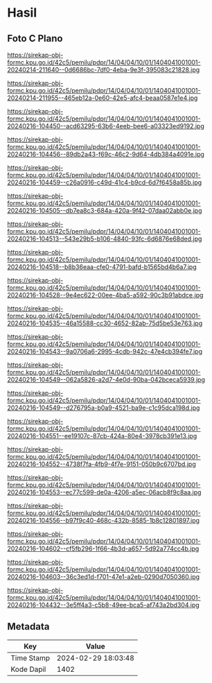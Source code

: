 # Hasil

## Foto C Plano

https://sirekap-obj-formc.kpu.go.id/42c5/pemilu/pdpr/14/04/04/10/01/1404041001001-20240214-211640--0d6686bc-7df0-4eba-9e3f-395083c21828.jpg

https://sirekap-obj-formc.kpu.go.id/42c5/pemilu/pdpr/14/04/04/10/01/1404041001001-20240214-211955--465eb12a-0e60-42e5-afc4-beaa0587e1e4.jpg

https://sirekap-obj-formc.kpu.go.id/42c5/pemilu/pdpr/14/04/04/10/01/1404041001001-20240216-104450--acd63295-63b6-4eeb-bee6-a03323ed9192.jpg

https://sirekap-obj-formc.kpu.go.id/42c5/pemilu/pdpr/14/04/04/10/01/1404041001001-20240216-104456--89db2a43-f69c-46c2-9d64-4db384a4091e.jpg

https://sirekap-obj-formc.kpu.go.id/42c5/pemilu/pdpr/14/04/04/10/01/1404041001001-20240216-104459--c26a0916-c49d-41c4-b9cd-6d7f6458a85b.jpg

https://sirekap-obj-formc.kpu.go.id/42c5/pemilu/pdpr/14/04/04/10/01/1404041001001-20240216-104505--db7ea8c3-684a-420a-9f42-07daa02abb0e.jpg

https://sirekap-obj-formc.kpu.go.id/42c5/pemilu/pdpr/14/04/04/10/01/1404041001001-20240216-104513--543e29b5-b106-4840-93fc-6d6876e68ded.jpg

https://sirekap-obj-formc.kpu.go.id/42c5/pemilu/pdpr/14/04/04/10/01/1404041001001-20240216-104518--b8b36eaa-cfe0-4791-bafd-b1565bd4b6a7.jpg

https://sirekap-obj-formc.kpu.go.id/42c5/pemilu/pdpr/14/04/04/10/01/1404041001001-20240216-104528--9e4ec622-00ee-4ba5-a592-90c3b91abdce.jpg

https://sirekap-obj-formc.kpu.go.id/42c5/pemilu/pdpr/14/04/04/10/01/1404041001001-20240216-104535--46a15588-cc30-4652-82ab-75d5be53e763.jpg

https://sirekap-obj-formc.kpu.go.id/42c5/pemilu/pdpr/14/04/04/10/01/1404041001001-20240216-104543--9a0706a6-2995-4cdb-942c-47e4cb394fe7.jpg

https://sirekap-obj-formc.kpu.go.id/42c5/pemilu/pdpr/14/04/04/10/01/1404041001001-20240216-104549--062a5826-a2d7-4e0d-90ba-042bceca5939.jpg

https://sirekap-obj-formc.kpu.go.id/42c5/pemilu/pdpr/14/04/04/10/01/1404041001001-20240216-104549--d276795a-b0a9-4521-ba9e-c1c95dca198d.jpg

https://sirekap-obj-formc.kpu.go.id/42c5/pemilu/pdpr/14/04/04/10/01/1404041001001-20240216-104551--ee19107c-87cb-424a-80e4-3978cb391e13.jpg

https://sirekap-obj-formc.kpu.go.id/42c5/pemilu/pdpr/14/04/04/10/01/1404041001001-20240216-104552--4738f7fa-4fb9-4f7e-9151-050b9c6707bd.jpg

https://sirekap-obj-formc.kpu.go.id/42c5/pemilu/pdpr/14/04/04/10/01/1404041001001-20240216-104553--ec77c599-de0a-4206-a5ec-06acb8f9c8aa.jpg

https://sirekap-obj-formc.kpu.go.id/42c5/pemilu/pdpr/14/04/04/10/01/1404041001001-20240216-104556--b97f9c40-468c-432b-8585-1b8c12801897.jpg

https://sirekap-obj-formc.kpu.go.id/42c5/pemilu/pdpr/14/04/04/10/01/1404041001001-20240216-104602--cf5fb296-1f66-4b3d-a657-5d92a774cc4b.jpg

https://sirekap-obj-formc.kpu.go.id/42c5/pemilu/pdpr/14/04/04/10/01/1404041001001-20240216-104603--36c3ed1d-f701-47e1-a2eb-0290d7050360.jpg

https://sirekap-obj-formc.kpu.go.id/42c5/pemilu/pdpr/14/04/04/10/01/1404041001001-20240216-104432--3e5ff4a3-c5b8-49ee-bca5-af743a2bd304.jpg


## Metadata

| Key        | Value               |
| ---------- | ------------------- |
| Time Stamp | 2024-02-29 18:03:48 |
| Kode Dapil | 1402                |



